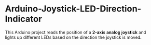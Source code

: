 # Arduino-Joystick-LED-Direction-Indicator
This Arduino project reads the position of a **2-axis analog joystick** and lights up different LEDs based on the direction the joystick is moved.
